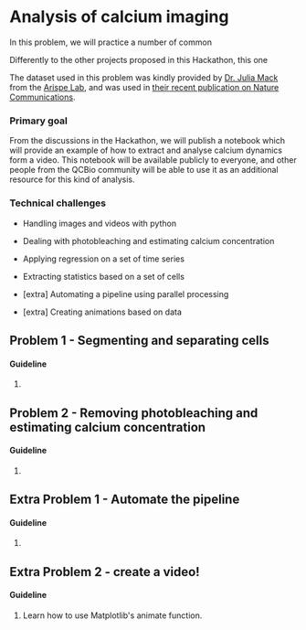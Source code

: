 # Analysis of calcium imaging

In this problem, we will practice a number of common

Differently to the other projects proposed in this Hackathon, this one

The dataset used in this problem was kindly provided by [Dr. Julia Mack](https://www.linkedin.com/in/julia-mack-0790a52/) from the [Arispe Lab](https://arispelab.mcdb.ucla.edu/), and was used in [their recent publication on Nature Communications](https://www.nature.com/articles/s41467-017-01741-8).

### Primary goal

From the discussions in the Hackathon, we will publish a notebook which will provide an example of how to extract and analyse calcium dynamics form a video. This notebook will be available publicly to everyone, and other people from the QCBio community will be able to use it as an additional resource for this kind of analysis.


### Technical challenges

* Handling images and videos with python

* Dealing with photobleaching and estimating calcium concentration

* Applying regression on a set of time series

* Extracting statistics based on a set of cells

* [extra] Automating a pipeline using parallel processing

* [extra] Creating animations based on data


## Problem 1 - Segmenting and separating cells

#### Guideline

1.


## Problem 2 - Removing photobleaching and estimating calcium concentration

#### Guideline

1.


## Extra Problem 1 - Automate the pipeline

#### Guideline

1.


## Extra Problem 2 - create a video!

#### Guideline

1. Learn how to use Matplotlib's animate function.
